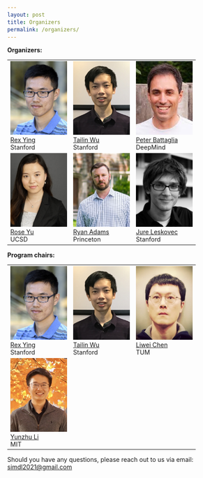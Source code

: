 ```yaml
---
layout: post
title: Organizers
permalink: /organizers/
---
```


**Organizers:**
<table>
  <tr>
    <td> 
      <img src="https://github.com/SimDL/SimDL.github.io/blob/main/images/Rex_Ying.jpg?raw=true"  alt="1" width = 130px height = 169px ><br />
      <a href="https://cs.stanford.edu/people/rexy/">Rex Ying</a><br />
      Stanford
    </td>
    <td>
      <img src="https://github.com/SimDL/SimDL.github.io/blob/main/images/Tailin_Wu.jpg?raw=true" alt="2" width = 130px height = 169px><br />
      <a href="https://tailin.org/">Tailin Wu</a><br />
      Stanford
    </td>
    <td>
      <img src="https://github.com/SimDL/SimDL.github.io/blob/main/images/Peter_Battaglia.jpeg?raw=true" alt="2" width = 130px height = 169px><br />
      <a href="https://scholar.google.com/citations?user=nQ7Ij30AAAAJ&hl=en">Peter Battaglia</a><br />
      DeepMind
    </td>
  </tr>
  <tr>
    <td>
      <img src="https://github.com/SimDL/SimDL.github.io/blob/main/images/Rose_Yu.jpg?raw=true" alt="2" width = 130px height = 169px><br />
      <a href="http://roseyu.com/">Rose Yu</a><br />
      UCSD
    </td>
    <td>
      <img src="https://github.com/SimDL/SimDL.github.io/blob/main/images/Ryan_Adams.jpg?raw=true" alt="2" width = 130px height = 169px><br />
      <a href="https://www.cs.princeton.edu/~rpa/">Ryan Adams</a><br />
      Princeton
    </td>
    <td>
      <img src="https://github.com/SimDL/SimDL.github.io/blob/main/images/Jure.jpg?raw=true" alt="2" width = 130px height = 169px><br />
      <a href="https://cs.stanford.edu/~jure/">Jure Leskovec</a><br />
      Stanford
    </td>
  </tr> 
</table>



**Program chairs:**

<table>
  <tr>
    <td> 
      <img src="https://github.com/SimDL/SimDL.github.io/blob/main/images/Rex_Ying.jpg?raw=true"  alt="1" width = 130px height = 169px ><br />
      <a href="https://cs.stanford.edu/people/rexy/">Rex Ying</a><br />
      Stanford
    </td>
    <td>
      <img src="https://github.com/SimDL/SimDL.github.io/blob/main/images/Tailin_Wu.jpg?raw=true" alt="2" width = 130px height = 169px><br />
      <a href="https://tailin.org/">Tailin Wu</a><br />
      Stanford
    </td>
    <td>
      <img src="https://github.com/SimDL/SimDL.github.io/blob/main/images/Liwei-Chen.png?raw=true" alt="2" width = 130px height = 169px><br />
      <a href="https://ge.in.tum.de/about/dr-liwei-chen/">Liwei Chen</a><br />
      TUM
    </td>
  </tr>
  <tr>
    <td>
      <img src="https://github.com/SimDL/SimDL.github.io/blob/main/images/liyunzhu.jpg?raw=true" alt="2" width = 130px height = 169px><br />
      <a href="https://people.csail.mit.edu/liyunzhu/">Yunzhu Li</a><br />
      MIT
    </td>
  </tr> 
</table>

Should you have any questions, please reach out to us via email:<br>
[simdl2021@gmail.com](mailto:simdl2021@gmail.com)
